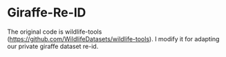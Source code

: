 # Giraffe-Re-ID
The original code is wildlife-tools (https://github.com/WildlifeDatasets/wildlife-tools). I modify it for adapting our private giraffe dataset re-id.
